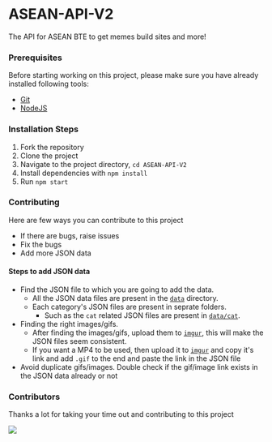 # <strong> ASEAN-API-V2</strong>
The API for ASEAN BTE to get memes build sites and more!

### <strong>Prerequisites</strong>
Before starting working on this project, please make sure you have already installed following tools:
- [Git](https://git-scm.com/downloads)
- [NodeJS](https://nodejs.org/en/download/)


### <strong>Installation Steps</strong>
1. Fork the repository
2. Clone the project
3. Navigate to the project directory, `cd ASEAN-API-V2`
4. Install dependencies with `npm install`
5. Run `npm start`

### <strong>Contributing</strong> 

Here are few ways you can contribute to this project 

- If there are bugs, raise issues
- Fix the bugs
- Add more JSON data 


#### <strong>Steps to add JSON data</strong>
- Find the JSON file to which you are going to add the data.
  - All the JSON data files are present in the [`data`](https://github.com/ASEAN-Build-The-Earth/ASEAN-API-V2/tree/main/data) directory.
  - Each category's JSON files are present in seprate folders.
    - Such as the `cat` related JSON files are present in [`data/cat`](https://github.com/ASEAN-Build-The-Earth/ASEAN-API-V2/tree/main/data/cat).
- Finding the right images/gifs.
    - After finding the images/gifs, upload them to [`imgur`](https://imgur.com), this will make the JSON files seem consistent.
    - If you want a  MP4 to be used, then upload it to [`imgur`](https://imgur.com) and copy it's link and add `.gif` to the end and paste the link in the JSON file
- Avoid duplicate gifs/images. Double check if the gif/image link exists in the JSON data already or not

### <strong>Contributors</strong>

Thanks a lot for taking your time out and contributing to this project
<br>

<a href="https://github.com/ASEAN-Build-The-Earth/ASEAN-API-V2/graphs/contributors">
  <img src="https://contrib.rocks/image?repo=ASEAN-Build-The-Earth/ASEAN-API-V2" />
</a>